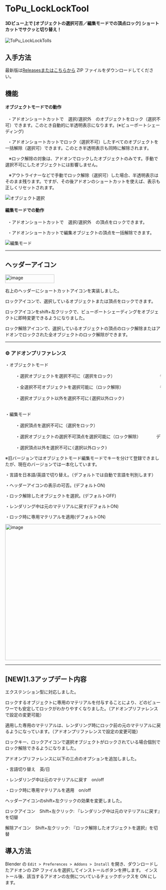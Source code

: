 # ToPu_LockLockTool
#### 3Dビュー上で [オブジェクトの選択可否／編集モードでの頂点ロック] ショートカットでサクッと切り替え！

![ToPu_LockLockTolls](https://github.com/user-attachments/assets/f2cf00fb-0a98-47d0-853e-2c7bb2946127)

## 入手方法
最新版は[Releasesまたはこちらから](https://github.com/http4211/ToPu_LockLockTool/releases)  ZIP ファイルをダウンロードしてください。

## 機能
#### オブジェクトモードでの動作

<p>&nbsp;&nbsp;・アドオンショートカットで　選択/選択外　のオブジェクトをロック（選択不可）できます。このとき自動的に半透明表示になります。(※ビューポートシェーディング)</p>
<p>&nbsp;&nbsp;・アドオンショートカットでロック（選択不可）したすべてのオブジェクトを一括解除（選択可）できます。このとき半透明表示も同時に解除されます。</p> 
<p>&nbsp;&nbsp; ※ロック解除の対象は、アドオンでロックしたオブジェクトのみです。手動で選択不可にしたオブジェクトには影響しません。</p>
<p>&nbsp;&nbsp; ※アウトライナーなどで手動でロック解除（選択可）した場合、半透明表示はそのまま残ります。ですが、その後アドオンのショートカットを使えば、表示も正しくリセットされます。</p>


![オブジェクト選択](https://github.com/user-attachments/assets/23215f96-ad19-4697-aca5-c4b061597e07)



#### 編集モードでの動作

<p>&nbsp;&nbsp;・アドオンショートカットで　選択/選択外　の頂点をロックできます。</p>
<p>&nbsp;&nbsp;・アドオンショートカットで編集オブジェクトの頂点を一括解除できます。</p>

![編集モード](https://github.com/user-attachments/assets/177bf33d-1b38-4245-8974-1c8825148699)


---
## ヘッダーアイコン
<img width="159" height="28" alt="image" src="https://github.com/user-attachments/assets/318b7459-b803-4e09-bd23-de61441c8424" />

右上のヘッダーにショートカットアイコンを実装しました。

ロックアイコンで、選択しているオブジェクトまたは頂点をロックできます。

ロックアイコンをshift+左クリックで、ビューポートシェーディングをオブジェクトに即時変更できるようになりました。

ロック解除アイコンで、選択しているオブジェクトの頂点のロック解除またはアドオンでロックされた全オブジェクトのロック解除ができます。




---




### ⚙️ アドオンプリファレンス
<pre>・オブジェクトモード</font>
  
    ・選択オブジェクトを選択不可に（選択をロック）　　　　　　        デフォルトキー:　    4
  
    ・全選択不可オブジェクトを選択可能に（ロック解除）　　　　        デフォルトキー:  alt+4
 
    ・選択オブジェクト以外を選択不可に(選択以外ロック)               デフォルトキー: ctrl+4


・編集モード
  
    ・選択頂点を選択不可に（選択をロック）　　　　　　               デフォルトキー:　    4
 
    ・選択オブジェクトの選択不可頂点を選択可能に（ロック解除）　　　　デフォルトキー:  alt+4
 
    ・選択頂点以外を選択不可に(選択以外ロック)                      デフォルトキー: ctrl+4</pre>


※旧バージョンではオブジェクトモード編集モードでキーを分けて登録できましたが、現在のバージョンでは一本化しています。

・言語を日本語/英語で切り替え。（デフォルトでは自動で言語を判別します）

・ヘッダーアイコンの表示の可否。(デフォルトON)

・ロック解除したオブジェクトを選択。(デフォルトOFF)

・レンダリング中は元のマテリアルに戻す(デフォルトON)

・ロック時に専用マテリアルを適用(デフォルトON)

<img width="642" height="441" alt="image" src="https://github.com/user-attachments/assets/d1445b15-d54b-4603-93c6-a0365b609547" />


---
## [NEW]1.3アップデート内容

エクステンション型に対応しました。

ロックするオブジェクトに専用のマテリアルを付与することにより、どのビューワーでも安定してロックがわかりやすくなりました。（アドオンプリファレンスで設定の変更可能）

適用した専用のマテリアルは、レンダリング時にロック前の元のマテリアルに戻るようになっています。（アドオンプリファレンスで設定の変更可能）

ロックキー、ロックアイコンで選択オブジェクトがロックされている場合個別でロック解除できるようになりました。

アドオンプリファレンスに以下の三点のオプションを追加しました。

・言語切り替え　英/日

・レンダリング中は元のマテリアルに戻す　on/off

・ロック時に専用マテリアルを適用　on/off

ヘッダーアイコンのshift+左クリックの効果を変更しました。

ロックアイコン　Shift+左クリック: 『レンダリング中は元のマテリアルに戻す』を切替

解除アイコン　Shift+左クリック: 『ロック解除したオブジェクトを選択』を切替



## 導入方法
Blender の `Edit > Preferences > Addons > Install` を開き、ダウンロードしたアドオンの ZIP ファイルを選択してインストールボタンを押します。 インストール後、該当するアドオンの左側についているチェックボックスを ON にします。

